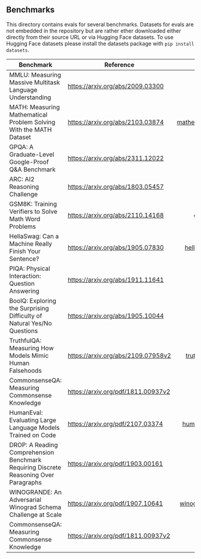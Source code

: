 ## Benchmarks

This directory contains evals for several benchmarks. Datasets for evals are not embedded in the repository but are rather ether downloaded either directly from their source URL or via Hugging Face datasets. To use Hugging Face datasets please install the datasets package with `pip install datasets`.

| Benchmark                                                              | Reference                            |                             Code | Dataset      |
|-------------------------|----------------|---------------:|----------------|
| MMLU: Measuring Massive Multitask Language Understanding               | <https://arxiv.org/abs/2009.03300>   |               [mmlu.py](mmlu.py) | Download     |
| MATH: Measuring Mathematical Problem Solving With the MATH Dataset     | <https://arxiv.org/abs/2103.03874>   | [mathematics.py](mathematics.py) | Download     |
| GPQA: A Graduate-Level Google-Proof Q&A Benchmark                      | <https://arxiv.org/abs/2311.12022>   |               [gpqa.py](gpqa.py) | Download     |
| ARC: AI2 Reasoning Challenge                                           | <https://arxiv.org/abs/1803.05457>   |                 [arc.py](arc.py) | Hugging Face |
| GSM8K: Training Verifiers to Solve Math Word Problems                  | <https://arxiv.org/abs/2110.14168>   |             [gsm8k.py](gsm8k.py) | Hugging Face |
| HellaSwag: Can a Machine Really Finish Your Sentence?                  | <https://arxiv.org/abs/1905.07830>   |     [hellaswag.py](hellaswag.py) | Hugging Face |
| PIQA: Physical Interaction: Question Answering                         | <https://arxiv.org/abs/1911.11641>   |               [piqa.py](piqa.py) | Hugging Face |
| BoolQ: Exploring the Surprising Difficulty of Natural Yes/No Questions | <https://arxiv.org/abs/1905.10044>   |             [boolq.py](boolq.py) | Hugging Face |
| TruthfulQA: Measuring How Models Mimic Human Falsehoods                | <https://arxiv.org/abs/2109.07958v2> |   [truthfulqa.py](truthfulqa.py) | Hugging Face |
| CommonsenseQA: Measuring Commonsense Knowledge                         | <https://arxiv.org/pdf/1811.00937v2> |   [csqa.py](csqa.py) | Hugging Face |
| HumanEval: Evaluating Large Language Models Trained on Code               | <https://arxiv.org/pdf/2107.03374> |   [humaneval.py](humaneval/humaneval.py) | Hugging Face |
| DROP: A Reading Comprehension Benchmark Requiring Discrete Reasoning Over Paragraphs               | <https://arxiv.org/pdf/1903.00161> |   [drop.py](drop/drop.py) | Hugging Face |
| WINOGRANDE: An Adversarial Winograd Schema Challenge at Scale               | <https://arxiv.org/pdf/1907.10641> |   [winogrande.py](winogrande/winogrande.py) | Hugging Face |
| CommonsenseQA: Measuring Commonsense Knowledge                         | <https://arxiv.org/pdf/1811.00937v2> |   [csqa.py](csqa.py) | Hugging Face |
